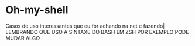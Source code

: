 # Oh-my-shell
Casos de uso interessantes que eu for achando na net e fazendo| LEMBRANDO QUE USO A SINTAXE DO BASH EM ZSH POR EXEMPLO PODE MUDAR ALGO
